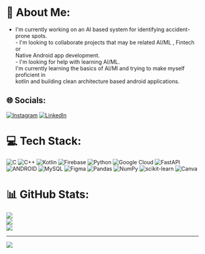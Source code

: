 # 🦖 About Me:
- I'm currently working on an AI based system for identifying accident-prone spots.<br>- I'm looking to collaborate projects that may be related AI/ML , Fintech or <br>Native Android app development.<br>- I'm looking for help with learning AI/ML.<br>I'm currently learning the basics of AI/Ml and trying to make myself proficient in <br>kotlin and building clean architecture based android applications.


## 🌐 Socials:
[![Instagram](https://img.shields.io/badge/Instagram-%23E4405F.svg?logo=Instagram&logoColor=white)](https://instagram.com/cyberlion_4) [![LinkedIn](https://img.shields.io/badge/LinkedIn-%230077B5.svg?logo=linkedin&logoColor=white)](https://linkedin.com/in/prasanjit-panda-56152a250) 

# 💻 Tech Stack:
![C](https://img.shields.io/badge/c-%2300599C.svg?style=flat-square&logo=c&logoColor=white) ![C++](https://img.shields.io/badge/c++-%2300599C.svg?style=flat-square&logo=c%2B%2B&logoColor=white) ![Kotlin](https://img.shields.io/badge/kotlin-%230095D5.svg?style=flat-square&logo=kotlin&logoColor=white) ![Firebase](https://img.shields.io/badge/firebase-%23039BE5.svg?style=flat-square&logo=firebase) ![Python](https://img.shields.io/badge/python-3670A0?style=flat-square&logo=python&logoColor=ffdd54) ![Google Cloud](https://img.shields.io/badge/Google%20Cloud-%234285F4.svg?style=flat-square&logo=google-cloud&logoColor=white) ![FastAPI](https://img.shields.io/badge/FastAPI-005571?style=flat-square&logo=fastapi) ![ANDROID](https://img.shields.io/badge/android-%2320232a.svg?style=flat-square&logo=android&logoColor=%a4c639) ![MySQL](https://img.shields.io/badge/mysql-%2300f.svg?style=flat-square&logo=mysql&logoColor=white) 	![Figma](https://img.shields.io/badge/figma-%23F24E1E.svg?style=flat-square&logo=figma&logoColor=white) ![Pandas](https://img.shields.io/badge/pandas-%23150458.svg?style=flat-square&logo=pandas&logoColor=white) ![NumPy](https://img.shields.io/badge/numpy-%23013243.svg?style=flat-square&logo=numpy&logoColor=white) ![scikit-learn](https://img.shields.io/badge/scikit--learn-%23F7931E.svg?style=flat-square&logo=scikit-learn&logoColor=white) ![Canva](https://img.shields.io/badge/Canva-%2300C4CC.svg?style=flat-square&logo=Canva&logoColor=white)
# 📊 GitHub Stats:
![](https://github-readme-stats.vercel.app/api?username=Prasanjit-4&theme=gruvbox&hide_border=true&include_all_commits=true&count_private=false)<br/>
![](https://github-readme-streak-stats.herokuapp.com/?user=Prasanjit-4&theme=gruvbox&hide_border=true)<br/>
![](https://github-readme-stats.vercel.app/api/top-langs/?username=Prasanjit-4&theme=gruvbox&hide_border=true&include_all_commits=true&count_private=false&layout=compact)

---
[![](https://visitcount.itsvg.in/api?id=Prasanjit-4&icon=1&color=8)](https://visitcount.itsvg.in)

<!-- Proudly created with GPRM ( https://gprm.itsvg.in ) -->
